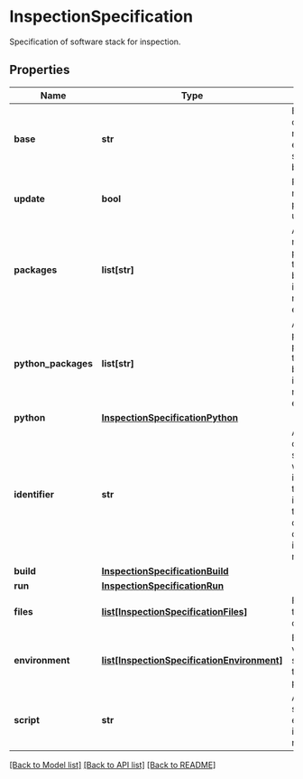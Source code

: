 # InspectionSpecification

Specification of software stack for inspection.
## Properties
Name | Type | Description | Notes
------------ | ------------- | ------------- | -------------
**base** | **str** | Base image on which the runtime environment should be based on. | 
**update** | **bool** | Perform native packages update. | [optional] 
**packages** | **list[str]** | A list of native packages that should be installed into the runtime environment. | [optional] 
**python_packages** | **list[str]** | A list of python packages that should be installed into the runtime environment. | [optional] 
**python** | [**InspectionSpecificationPython**](InspectionSpecificationPython.md) |  | [optional] 
**identifier** | **str** | A user-created string which will be inserted into the inspection id to distinguish different inspection runs. | [optional] 
**build** | [**InspectionSpecificationBuild**](InspectionSpecificationBuild.md) |  | [optional] 
**run** | [**InspectionSpecificationRun**](InspectionSpecificationRun.md) |  | [optional] 
**files** | [**list[InspectionSpecificationFiles]**](InspectionSpecificationFiles.md) | Files passed to the context. | [optional] 
**environment** | [**list[InspectionSpecificationEnvironment]**](InspectionSpecificationEnvironment.md) | Environment variables supplied into the build process. | [optional] 
**script** | **str** | A script that should be executed in inspection run. | [optional] 

[[Back to Model list]](../README.md#documentation-for-models) [[Back to API list]](../README.md#documentation-for-api-endpoints) [[Back to README]](../README.md)


